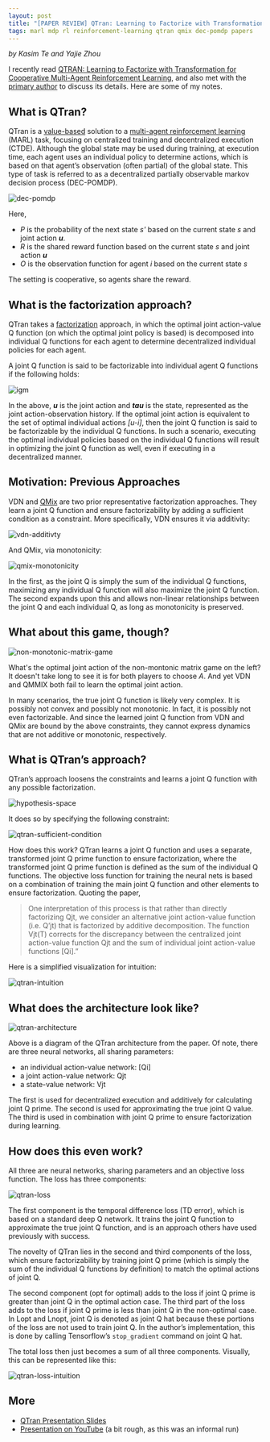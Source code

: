 ```yaml
---
layout: post
title: "[PAPER REVIEW] QTran: Learning to Factorize with Transformation"
tags: marl mdp rl reinforcement-learning qtran qmix dec-pomdp papers
---
```


*by Kasim Te and Yajie Zhou*

I recently
read 
[QTRAN: Learning to Factorize with Transformation for Cooperative Multi-Agent Reinforcement Learning](https://arxiv.org/abs/1905.05408),
and also met with the [primary author](https://github.com/Sonkyunghwan) to discuss its
details. Here are some of my notes.

## What is QTran?

QTran is a [value-based](https://lilianweng.github.io/lil-log/2018/02/19/a-long-peek-into-reinforcement-learning.html#value-estimation) solution to
a [multi-agent reinforcement learning](https://github.com/LantaoYu/MARL-Papers) (MARL) task, focusing
on centralized training and decentralized execution
(CTDE). Although the global state may be used during training, at
execution time, each agent uses an individual policy to determine
actions, which is based on that agent’s observation (often partial) of
the global state. This type of task is referred to as a decentralized
partially observable markov decision process (DEC-POMDP). 

![dec-pomdp](/assets/images/qtran/dec-pomdp.png)

Here, 

* *P* is the probability of the next state *s'* based on the current state *s* and joint action ***u***.
* *R* is the shared reward function based on the current state *s* and joint action ***u***
* *O* is the observation function for agent *i* based on the current state *s*

The setting is cooperative, so agents share the reward.

## What is the factorization approach?

QTran takes
a [factorization](https://en.wikipedia.org/wiki/Factorization)
approach, in which the optimal joint action-value Q function (on which
the optimal joint policy is based) is decomposed into individual Q
functions for each agent to determine decentralized individual
policies for each agent.

A joint Q function is said to be factorizable into individual agent Q
functions if the following holds:

![igm](/assets/images/qtran/igm.png)

In the above, ***u*** is the joint action and ***tau*** is the state, represented
as the joint action-observation history. If the optimal joint action
is equivalent to the set of optimal individual actions *[u-i]*, then
the joint Q function is said to be factorizable by the individual Q
functions. In such a scenario, executing the optimal individual policies based
on the individual Q functions will result in optimizing the joint Q
function as well, even if executing in a decentralized manner.

## Motivation: Previous Approaches

VDN and [QMix](https://arxiv.org/abs/1803.11485) are two prior representative factorization
approaches. They learn a joint Q function and ensure factorizability
by adding a sufficient condition as a constraint. More specifically,
VDN ensures it via additivity:

![vdn-additivty](/assets/images/qtran/vdn-additivity.png)

And QMix, via monotonicity:

![qmix-monotonicity](/assets/images/qtran/qmix-monotonicity.png)

In the first, as the joint Q is simply the sum of the individual Q
functions, maximizing any individual Q function will also maximize the
joint Q function. The second expands upon this and allows non-linear
relationships between the joint Q and each individual Q, as long as
monotonicity is preserved.

## What about this game, though?

![non-monotonic-matrix-game](/assets/images/qtran/non-monotonic-matrix-game.png)

What's the optimal joint action of the non-montonic matrix game on the
left? It doesn't take long to see it is for both players to choose
*A*. And yet VDN and QMMIX both fail to learn the optimal joint action.

In many scenarios, the true joint Q function is likely very
complex. It is possibly not convex and possibly not monotonic. In
fact, it is possibly not even factorizable. And since the learned
joint Q function from VDN and QMix are bound by the above constraints,
they cannot express dynamics that are not additive or monotonic,
respectively.

## What is QTran’s approach?

QTran’s approach loosens the constraints and learns a joint Q function
with any possible factorization.

![hypothesis-space](/assets/images/qtran/hypothesis-space.png)

It does so by specifying the following constraint:

![qtran-sufficient-condition](/assets/images/qtran/qtran-sufficient-condition.png)

How does this work? QTran learns a joint Q function and uses a
separate, transformed joint Q prime function to ensure factorization,
where the transformed joint Q prime function is defined as the sum of
the individual Q functions. The objective loss function for training
the neural nets is based on a combination of training the main joint Q
function and other elements to ensure factorization. Quoting the
paper,

> One interpretation of this process is that rather than directly
 factorizing Qjt, we consider an alternative joint action-value
 function (i.e. Q’jt) that is factorized by additive
 decomposition. The function Vjt(T) corrects for the discrepancy
 between the centralized joint action-value function Qjt and the sum
 of individual joint action-value functions [Qi].”
 
Here is a simplified visualization for intuition:

![qtran-intuition](/assets/images/qtran/qtran-intuition.png)

## What does the architecture look like?

![qtran-architecture](/assets/images/qtran/qtran-architecture.png)

Above is a diagram of the QTran architecture from the paper. Of note,
there are three neural networks, all sharing parameters:

* an individual action-value network: [Qi]
* a joint action-value network: Qjt
* a state-value network: Vjt

The first is used for decentralized execution and additively for
calculating joint Q prime. The second is used for approximating the
true joint Q value. The third is used in combination with joint Q
prime to ensure factorization during learning.

## How does this even work?

All three are neural networks, sharing parameters and an objective
loss function. The loss has three components:

![qtran-loss](/assets/images/qtran/qtran-loss.png)

The first component is the temporal difference loss (TD error), which
is based on a standard deep Q network. It trains the joint Q function
to approximate the true joint Q function, and is an approach others
have used previously with success.

The novelty of QTran lies in the second and third components of the
loss, which ensure factorizability by training joint Q prime (which is
simply the sum of the individual Q functions by definition) to match
the optimal actions of joint Q.

The second component (opt for optimal) adds to the loss if joint Q
prime is greater than joint Q in the optimal action case. The third
part of the loss adds to the loss if joint Q prime is less than joint
Q in the non-optimal case. In Lopt and Lnopt, joint Q is denoted as
joint Q hat because these portions of the loss are not used to train
joint Q. In the author’s implementation, this is done by calling
Tensorflow’s `stop_gradient` command on joint Q hat.

The total loss then just becomes a sum of all three
components. Visually, this can be represented like this:

![qtran-loss-intuition](/assets/images/qtran/qtran-loss-intuition.png)

## More

* [QTran Presentation Slides](https://docs.google.com/presentation/d/1bamDeYgYZTo2Ty-npoCy5FSekltOdRju24_tDDH95zQ/edit?usp=sharing)
* [Presentation on YouTube](https://youtu.be/BO0RZw3RHVg) (a bit rough, as this was an informal run)


